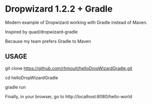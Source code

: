 # Dropwizard 1.2.2 + Gradle 

Modern example of Dropwizard working with Gradle instead of Maven.

Inspired by quad/dropwizard-gradle

Because my team prefers Gradle to Maven

## USAGE

git clone https://github.com/rhmoult/helloDropWizardGradle.git

cd helloDropWizardGradle

gradle run

Finally, in your browser, go to http://localhost:8080/hello-world
